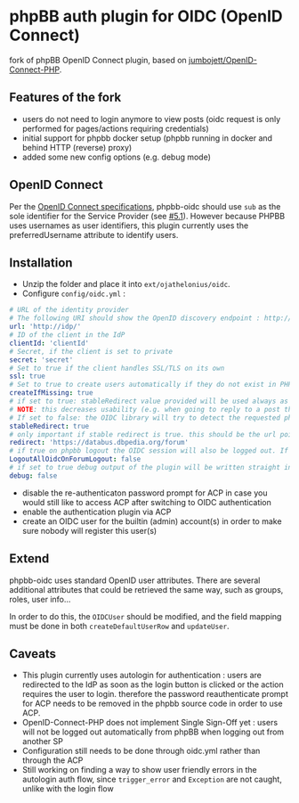 # phpBB auth plugin for OIDC (OpenID Connect) 
fork of phpBB OpenID Connect plugin, based on [jumbojett/OpenID-Connect-PHP](https://github.com/jumbojett/OpenID-Connect-PHP).

## Features of the fork
* users do not need to login anymore to view posts (oidc request is only performed for pages/actions requiring credentials)
* initial support for phpbb docker setup (phpbb running in docker and behind HTTP (reverse) proxy)
* added some new config options (e.g. debug mode)

## OpenID Connect
Per the [OpenID Connect specifications](https://openid.net/specs/openid-connect-core-1_0.html), phpbb-oidc should use `sub` as the sole identifier for the Service Provider (see [#5.1](https://openid.net/specs/openid-connect-core-1_0.html#IDToken)). However because PHPBB uses usernames as user identifiers, this plugin currently uses the preferredUsername attribute to identify users.


## Installation
* Unzip the folder and place it into `ext/ojathelonius/oidc`.
* Configure `config/oidc.yml` :
```yaml
# URL of the identity provider
# The following URI should show the OpenID discovery endpoint : http://idp/.well-known/openid-configuration
url: 'http://idp/'
# ID of the client in the IdP
clientId: 'clientId'
# Secret, if the client is set to private
secret: 'secret'
# Set to true if the client handles SSL/TLS on its own
ssl: true
# Set to true to create users automatically if they do not exist in PHPBB's database
createIfMissing: true
# if set to true: stableRedirect value provided will be used always as oidc redirect after successful login
# NOTE: this decreases usability (e.g. when going to reply to a post the user will end up on your redirect url (which should typically be the main page or a fixed post) instead the reply form) BUT it allows to run a phbb in a docker behind a proxy 
# If set to false: the OIDC library will try to detect the requested phpbb url autmatically and use it as redirect, which might fail in a docker and proxy environment.
stableRedirect: true
# only important if stable redirect is true. this should be the url point to the phpbb instance
redirect: 'https://databus.dbpedia.org/forum'
# if true on phpbb logout the OIDC session will also be logged out. If false logout will only apply for the phpbb session.
LogoutAllOidcOnForumLogout: false
# if set to true debug output of the plugin will be written straight into the html.
debug: false
```
* disable the re-authenticaton password prompt for ACP in case you would still like to access ACP after switching to OIDC authentication
* enable the authentication plugin via ACP
* create an OIDC user for the builtin (admin) account(s) in order to make sure nobody will register this user(s)

## Extend
phpbb-oidc uses standard OpenID user attributes. There are several additional attributes that could be retrieved the same way, such as groups, roles, user info...

In order to do this, the `OIDCUser` should be modified, and the field mapping must be done in both `createDefaultUserRow` and `updateUser`.

## Caveats
* This plugin currently uses autologin for authentication : users are redirected to the IdP as soon as the login button is clicked or the action requires the user to login. therefore the password reauthenticate prompt for ACP needs to be removed in the phpbb source code in order to use ACP.
* OpenID-Connect-PHP does not implement Single Sign-Off yet : users will not be logged out automatically from phpBB when logging out from another SP
* Configuration still needs to be done through oidc.yml rather than through the ACP
* Still working on finding a way to show user friendly errors in the autologin auth flow, since `trigger_error` and `Exception` are not caught, unlike with the login flow

